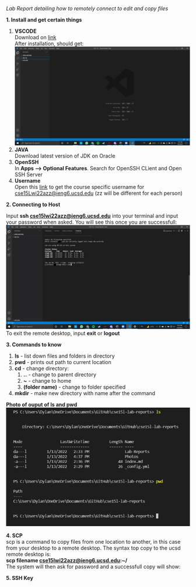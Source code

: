 *Lab Report detailing how to remotely connect to edit and copy files* <br/>

**1. Install and get certain things**<br/>
1. **VSCODE**<br/>
 Download on [link](https://code.visualstudio.com/)<br/>
 After installation, should get:![image](../Photos/vscode.png)
2. **JAVA**<br/>
Download latest version of JDK on Oracle
3. **OpenSSH**<br/>
In **Apps --> Optional Features**. Search for OpenSSH CLient and Open SSH Server
4. **Username**<br/>
Open this [link](https://sdacs.ucsd.edu/~icc/index.php) to get the course specific username for cse15Lwi22azz@ieng6.ucsd.edu (zz will be different for each person)

**2. Connecting to Host**<br/>

Input **ssh cse15lwi22azz@ieng6.ucsd.edu** into your terminal and input your password when asked.
You will see this once you are successfull:
![Image](../Photos/ssh-success.jpg)<br/>
To exit the remote desktop, input **exit** or **logout**

**3. Commands to know**<br/>

1. **ls** - list down files and folders in directory
2. **pwd** - prints out path to current location
3. **cd** - change directory: <br/>
   1. **..** - change to parent directory
   2. **~** - change to home
   3. **(folder name)** - change to folder specified
4. **mkdir** - make new directory with name after the command

**Photo of ouput of ls and pwd**<br/>
![image](../Photos/commands.png)

**4. SCP**<br/>
scp is a command to copy files from one location to another, in this case from your desktop to a remote desktop.
The syntax top copy to the ucsd remote desktop is:<br/>
**scp filename cse15lwi22azz@ieng6.ucsd.edu:~/**<br/>
The system will then ask for password and a successfull copy will show:<br/>

**5. SSH Key**





